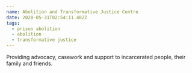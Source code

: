 ```yaml
---
name: Abolition and Transformative Justice Centre
date: 2020-05-31T02:54:11.482Z
tags:
  - prison abolition
  - abolition
  - transformative justice
---
```

Providing advocacy, casework and support to incarcerated people, their family and friends.